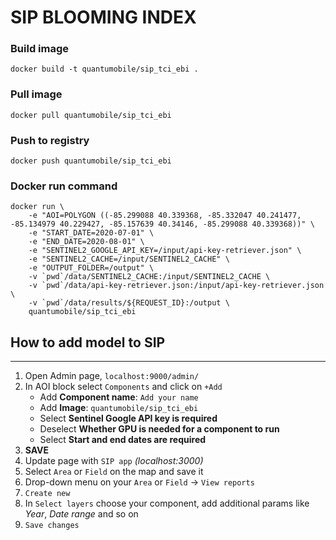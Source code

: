 # SIP BLOOMING INDEX

### Build image

`docker build -t quantumobile/sip_tci_ebi .`

### Pull image

`docker pull quantumobile/sip_tci_ebi`

### Push to registry

`docker push quantumobile/sip_tci_ebi`

### Docker run command

```
docker run \
    -e "AOI=POLYGON ((-85.299088 40.339368, -85.332047 40.241477, -85.134979 40.229427, -85.157639 40.34146, -85.299088 40.339368))" \
    -e "START_DATE=2020-07-01" \
    -e "END_DATE=2020-08-01" \
    -e "SENTINEL2_GOOGLE_API_KEY=/input/api-key-retriever.json" \
    -e "SENTINEL2_CACHE=/input/SENTINEL2_CACHE" \
    -e "OUTPUT_FOLDER=/output" \
    -v `pwd`/data/SENTINEL2_CACHE:/input/SENTINEL2_CACHE \
    -v `pwd`/data/api-key-retriever.json:/input/api-key-retriever.json \
    -v `pwd`/data/results/${REQUEST_ID}:/output \
    quantumobile/sip_tci_ebi
```
## How to add model to SIP
____

1. Open Admin page, `localhost:9000/admin/`
2. In AOI block select `Components` and click on `+Add`
    * Add <b>Component name</b>: `Add your name`
    * Add <b>Image</b>: `quantumobile/sip_tci_ebi`
    * Select <b>Sentinel Google API key is required</b>
    * Deselect <b>Whether GPU is needed for a component to run</b>
    * Select <b>Start and end dates are required</b>
3. <b>SAVE</b>
4. Update page with `SIP app` <i>(localhost:3000)</i>
5. Select `Area` or `Field` on the map and save it
6. Drop-down menu on your `Area` or `Field` -> `View reports`
7. `Create new`
8. In `Select layers` choose your component, add additional params like <i>Year</i>, <i>Date range</i> and so on
9. `Save changes`